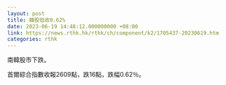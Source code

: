 ```yaml
---
layout: post
title: 韓股低收0.62%
date: 2023-06-19 14:48:12.000000000 +08:00
link: https://news.rthk.hk/rthk/ch/component/k2/1705437-20230619.htm
categories: rthk
---
```


南韓股市下跌。

首爾綜合指數收報2609點，跌16點，跌幅0.62％。
